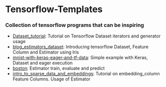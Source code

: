 # Tensorflow-Templates
### Collection of tensorflow programs that can be inspiring


* [Dataset_tutorial](https://github.com/ffedericoni/Tensorflow-Templates/blob/master/dataset_tutorial.ipynb): Tutorial on Tensorflow Dataset iterators and generator usage
* [blog_estimators_dataset](https://github.com/ffedericoni/Tensorflow-Templates/blob/master/blog_estimators_dataset.py): Introducing tensorflow Dataset, Feature Column and Estimator using Iris
* [mnist-with-keras-eager-and-tf-data](https://github.com/ffedericoni/Tensorflow-Templates/blob/master/2-mnist-with-keras-eager-and-tf-data.ipynb): Simple example with Keras, Dataset and eager execution
* [boston](https://github.com/tensorflow/tensorflow/blob/master/tensorflow/examples/tutorials/input_fn/boston.py): Estimator train, evaluate and predict 
* [intro_to_sparse_data_and_embeddings](Tensorflow-Templates/intro_to_sparse_data_and_embeddings.ipynb): Tutorial on  embedding_column Feature Columns. Usage of Estimator

